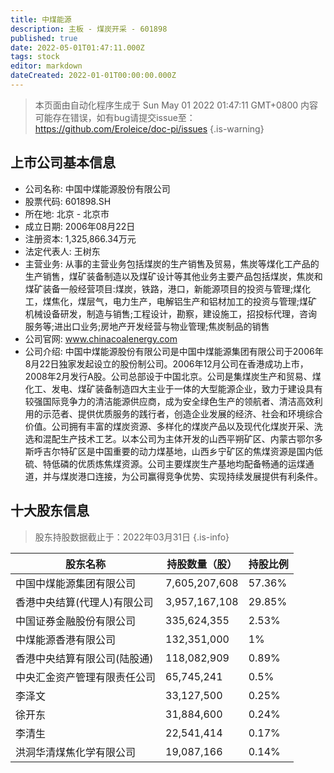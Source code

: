 ```yaml
---
title: 中煤能源
description: 主板 - 煤炭开采 - 601898
published: true
date: 2022-05-01T01:47:11.000Z
tags: stock
editor: markdown
dateCreated: 2022-01-01T00:00:00.000Z
---
```


> 本页面由自动化程序生成于 Sun May 01 2022 01:47:11 GMT+0800
> 内容可能存在错误，如有bug请提交issue至：https://github.com/Eroleice/doc-pi/issues
{.is-warning}

## 上市公司基本信息
- 公司名称: 中国中煤能源股份有限公司
- 股票代码: 601898.SH
- 所在地: 北京 - 北京市
- 成立日期: 2006年08月22日
- 注册资本: 1,325,866.34万元
- 法定代表人: 王树东
- 主营业务: 从事的主营业务包括煤炭的生产销售及贸易，焦炭等煤化工产品的生产销售，煤矿装备制造以及煤矿设计等其他业务主要产品包括煤炭，焦炭和煤矿装备一般经营项目:煤炭，铁路，港口，新能源项目的投资与管理;煤化工，煤焦化，煤层气，电力生产，电解铝生产和铝材加工的投资与管理;煤矿机械设备研发，制造与销售;工程设计，勘察，建设施工，招投标代理，咨询服务等;进出口业务;房地产开发经营与物业管理;焦炭制品的销售
- 公司官网: www.chinacoalenergy.com
- 公司介绍: 中国中煤能源股份有限公司是中国中煤能源集团有限公司于2006年8月22日独家发起设立的股份制公司。2006年12月公司在香港成功上市，2008年2月发行A股。公司总部设于中国北京。公司是集煤炭生产和贸易、煤化工、发电、煤矿装备制造四大主业于一体的大型能源企业，致力于建设具有较强国际竞争力的清洁能源供应商，成为安全绿色生产的领航者、清洁高效利用的示范者、提供优质服务的践行者，创造企业发展的经济、社会和环境综合价值。公司拥有丰富的煤炭资源、多样化的煤炭产品以及现代化煤炭开采、洗选和混配生产技术工艺。以本公司为主体开发的山西平朔矿区、内蒙古鄂尔多斯呼吉尔特矿区是中国重要的动力煤基地，山西乡宁矿区的焦煤资源是国内低硫、特低磷的优质炼焦煤资源。公司主要煤炭生产基地均配备畅通的运煤通道，并与煤炭港口连接，为公司赢得竞争优势、实现持续发展提供有利条件。


## 十大股东信息
> 股东持股数据截止于：2022年03月31日
{.is-info}

| 股东名称 | 持股数量（股） | 持股比例 |
| --- | --- | --- |
| 中国中煤能源集团有限公司 | 7,605,207,608 | 57.36% |
| 香港中央结算(代理人)有限公司 | 3,957,167,108 | 29.85% |
| 中国证券金融股份有限公司 | 335,624,355 | 2.53% |
| 中煤能源香港有限公司 | 132,351,000 | 1% |
| 香港中央结算有限公司(陆股通) | 118,082,909 | 0.89% |
| 中央汇金资产管理有限责任公司 | 65,745,241 | 0.5% |
| 李泽文 | 33,127,500 | 0.25% |
| 徐开东 | 31,884,600 | 0.24% |
| 李清生 | 22,541,414 | 0.17% |
| 洪洞华清煤焦化学有限公司 | 19,087,166 | 0.14% |





